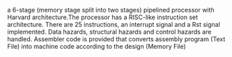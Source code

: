 a 6-stage (memory stage split into two stages) pipelined processor with
Harvard architecture.The processor has a RISC-like instruction set architecture. There are 25 instructions, an
interrupt signal and a Rst signal implemented. Data hazards, structural hazards and control hazards are
handled. Assembler code is provided that converts assembly program (Text File) into machine code
according to the design (Memory File)
